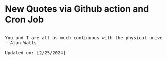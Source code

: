 # New Quotes via Github action and Cron Job

<pre>
<!-- #quote -->
You and I are all as much continuous with the physical universe as a wave is continuous with the ocean.
- Alan Watts

Updated on: [2/25/2024]
<!-- #quoteEnd -->
</pre>
